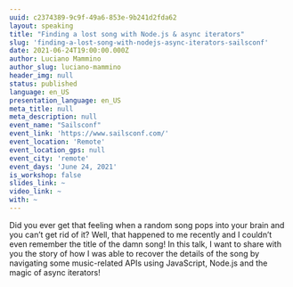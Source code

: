 ```yaml
---
uuid: c2374389-9c9f-49a6-853e-9b241d2fda62
layout: speaking
title: "Finding a lost song with Node.js & async iterators"
slug: 'finding-a-lost-song-with-nodejs-async-iterators-sailsconf'
date: 2021-06-24T19:00:00.000Z
author: Luciano Mammino
author_slug: luciano-mammino
header_img: null
status: published
language: en_US
presentation_language: en_US
meta_title: null
meta_description: null
event_name: "Sailsconf"
event_link: 'https://www.sailsconf.com/'
event_location: 'Remote'
event_location_gps: null
event_city: 'remote'
event_days: 'June 24, 2021'
is_workshop: false
slides_link: ~
video_link: ~
with: ~
---
```


Did you ever get that feeling when a random song pops into your brain and you can’t get rid of it? Well, that happened to me recently and I couldn’t even remember the title of the damn song! In this talk, I want to share with you the story of how I was able to recover the details of the song by navigating some music-related APIs using JavaScript, Node.js and the magic of async iterators!
